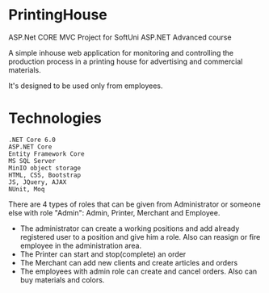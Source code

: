 # PrintingHouse
<p>ASP.Net CORE MVC Project for SoftUni ASP.NET Advanced course </p>
<p>A simple inhouse web application for monitoring and controlling the production process in a printing house for advertising and commercial materials. </p>
<p>It's designed to be used only from employees.</p>

# Technologies
 	.NET Core 6.0
 	ASP.NET Core
 	Entity Framework Core    
	MS SQL Server
	MinIO object storage
	HTML, CSS, Bootstrap
	JS, JQuery, AJAX
 	NUnit, Moq


There are 4 types of roles that can be given from Administrator or someone else with role "Admin": Admin, Printer, Merchant and Employee.

  - The administrator can create a working positions and add already registered user to a position and give him a role. Also can reasign or fire employee in the administration area.  
  - The Printer can start and stop(complete) an order
  - The Merchant can add new clients and create articles and orders
  - The employees with admin role can create and cancel orders. Also can buy materials and colors.
  
